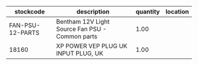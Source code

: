 |stockcode|description|quantity|location|
|---------|-----------|--------|--------|
|FAN-PSU-12-PARTS|Bentham 12V Light Source Fan PSU - Common parts|1.00||
|18160|XP POWER  VEP PLUG UK  INPUT PLUG, UK|1.00||
